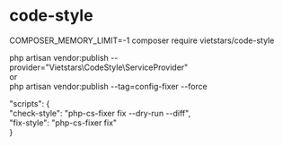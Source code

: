# code-style

COMPOSER_MEMORY_LIMIT=-1 composer require vietstars/code-style

php artisan vendor:publish --provider="Vietstars\CodeStyle\ServiceProvider"\
or\
php artisan vendor:publish --tag=config-fixer --force

"scripts": {\
    "check-style": "php-cs-fixer fix --dry-run --diff",\
    "fix-style": "php-cs-fixer fix"\
}
